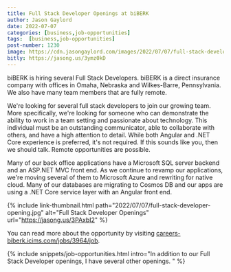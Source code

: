 ```yaml
---
title: Full Stack Developer Openings at biBERK
author: Jason Gaylord
date: 2022-07-07
categories: [business,job-opportunities]
tags:  [business,job-opportunities]
post-number: 1230
image: https://cdn.jasongaylord.com/images/2022/07/07/full-stack-developer-opening.jpg
bitly: https://jasong.us/3ymz0kD
---
```


biBERK is hiring several Full Stack Developers. biBERK is a direct insurance company with offices in Omaha, Nebraska and Wilkes-Barre, Pennsylvania. We also have many team members that are fully remote.

We're looking for several full stack developers to join our growing team. More specifically, we're looking for someone who can demonstrate the ability to work in a team setting and passionate about technology. This individual must be an outstanding communicator, able to collaborate with others, and have a high attention to detail. While both Angular and .NET Core experience is preferred, it's not required. If this sounds like you, then we should talk. Remote opportunities are possible.

Many of our back office applications have a Microsoft SQL server backend and an ASP.NET MVC front end. As we continue to revamp our applications, we're moving several of them to Microsoft Azure and rewriting for native cloud. Many of our databases are migrating to Cosmos DB and our apps are using a .NET Core service layer with an Angular front end.

{% include link-thumbnail.html path="2022/07/07/full-stack-developer-opening.jpg" alt="Full Stack Developer Openings" url="https://jasong.us/3PAxbI2" %}

You can read more about the opportunity by visiting [careers-biberk.icims.com/jobs/3964/job](https://jasong.us/3PAxbI2).

{% include snippets/job-opportunities.html intro="In addition to our Full Stack Developer openings, I have several other openings. " %}